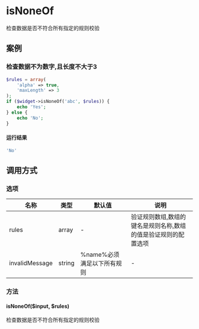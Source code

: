 isNoneOf
========

检查数据是否不符合所有指定的规则校验

案例
----

### 检查数据不为数字,且长度不大于3
```php
$rules = array(
    'alpha' => true,
    'maxLength' => 3
);
if ($widget->isNoneOf('abc', $rules)) {
    echo 'Yes';
} else {
    echo 'No';
}
```

#### 运行结果
```php
'No'
```

调用方式
--------

### 选项

| 名称                | 类型    | 默认值                             | 说明                                                           |
|---------------------|---------|------------------------------------|----------------------------------------------------------------|
| rules               | array   | -                                  | 验证规则数组,数组的键名是规则名称,数组的值是验证规则的配置选项 |
| invalidMessage      | string  | %name%必须满足以下所有规则         | -                                                              |

### 方法

####  isNoneOf($input, $rules)
检查数据是否不符合所有指定的规则校验